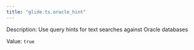 ```yaml
---
title: "glide.ts.oracle_hint"
---
```


Description: Use query hints for text searches against Oracle databases

Value: `true`